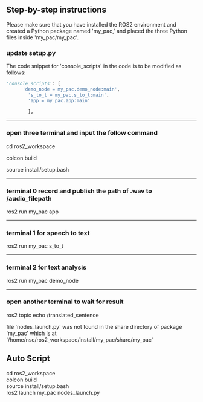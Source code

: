 ## Step-by-step instructions
Please make sure that you have installed the ROS2 environment and created a Python package named 'my_pac,' and placed the three Python files inside 'my_pac/my_pac'.

### update setup.py
The code snippet for 'console_scripts' in the code is to be modified as follows:

```python
'console_scripts': [
      'demo_node = my_pac.demo_node:main',
	    's_to_t = my_pac.s_to_t:main',
	    'app = my_pac.app:main'
	
        ],
```
___
### open three terminal and input the follow command

cd ros2_workspace

colcon build

source install/setup.bash
___
### terminal 0 record and publish the path of .wav to /audio_filepath

ros2 run my_pac app
___
### terminal 1 for speech to text

ros2 run my_pac s_to_t
___
### terminal 2 for text analysis

ros2 run my_pac demo_node
___
### open another terminal to wait for result

ros2 topic echo /translated_sentence

file 'nodes_launch.py' was not found in the share directory of package 'my_pac' which is at '/home/nsc/ros2_workspace/install/my_pac/share/my_pac'

## Auto Script

cd ros2_workspace  
colcon build  
source install/setup.bash  
ros2 launch my_pac nodes_launch.py  
